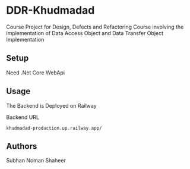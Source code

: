 # DDR-Khudmadad
Course Project for Design, Defects and Refactoring Course involving the implementation of Data Access Object and Data Transfer Object Implementation

<!-- We'll fill these up later, leaving now for reference -->

## Setup
Need .Net Core WebApi

## Usage
The Backend is Deployed on Railway

Backend URL

    khudmadad-production.up.railway.app/

## Authors
Subhan
Noman
Shaheer
